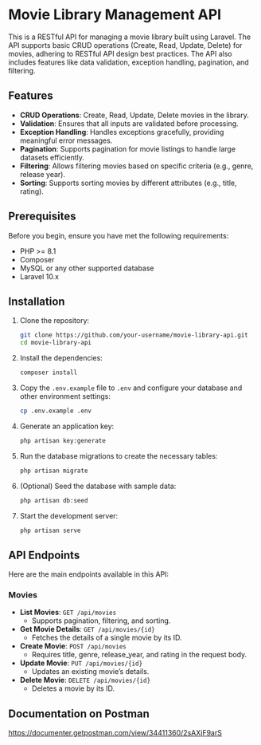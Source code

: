 # Movie Library Management API

This is a RESTful API for managing a movie library built using Laravel. The API supports basic CRUD operations (Create, Read, Update, Delete) for movies, adhering to RESTful API design best practices. The API also includes features like data validation, exception handling, pagination, and filtering.

## Features

- **CRUD Operations**: Create, Read, Update, Delete movies in the library.
- **Validation**: Ensures that all inputs are validated before processing.
- **Exception Handling**: Handles exceptions gracefully, providing meaningful error messages.
- **Pagination**: Supports pagination for movie listings to handle large datasets efficiently.
- **Filtering**: Allows filtering movies based on specific criteria (e.g., genre, release year).
- **Sorting**: Supports sorting movies by different attributes (e.g., title, rating).

## Prerequisites

Before you begin, ensure you have met the following requirements:

- PHP >= 8.1
- Composer
- MySQL or any other supported database
- Laravel 10.x

## Installation

1. Clone the repository:

   ```bash
   git clone https://github.com/your-username/movie-library-api.git
   cd movie-library-api
   ```

2. Install the dependencies:

   ```bash
   composer install
   ```

3. Copy the `.env.example` file to `.env` and configure your database and other environment settings:

   ```bash
   cp .env.example .env
   ```

4. Generate an application key:

   ```bash
   php artisan key:generate
   ```

5. Run the database migrations to create the necessary tables:

   ```bash
   php artisan migrate
   ```

6. (Optional) Seed the database with sample data:

   ```bash
   php artisan db:seed
   ```

7. Start the development server:

   ```bash
   php artisan serve
   ```

## API Endpoints

Here are the main endpoints available in this API:

### Movies

- **List Movies**: `GET /api/movies`
  - Supports pagination, filtering, and sorting.
- **Get Movie Details**: `GET /api/movies/{id}`
  - Fetches the details of a single movie by its ID.
- **Create Movie**: `POST /api/movies`
  - Requires title, genre, release_year, and rating in the request body.
- **Update Movie**: `PUT /api/movies/{id}`
  - Updates an existing movie’s details.
- **Delete Movie**: `DELETE /api/movies/{id}`
  - Deletes a movie by its ID.

## Documentation on Postman

https://documenter.getpostman.com/view/34411360/2sAXjF9arS
